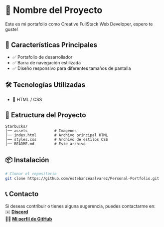 # 🚀 Nombre del Proyecto

Este es mi portafolio como Creative FullStack Web Developer, espero te guste!


## 🎯 Características Principales
- ✅ Portafolio de desarrollador
- ✅ Barra de navegación estilizada 
- ✅ Diseño responsivo para diferentes tamaños de pantalla

## 🛠️ Tecnologías Utilizadas

- 🎨 HTML / CSS

## 📂 Estructura del Proyecto

```plaintext
Starbucks/
│── assets            # Imagenes 
│── index.html        # Archivo principal HTML
│── styles.css        # Archivo de estilos CSS
│── README.md         # Este archivo
```

## 📦 Instalación
```bash
# Clonar el repositorio
git clone https://github.com/estebanzeaalvarez/Personal-Portfolio.git
```

## 📞 Contacto

Si deseas contribuir o tienes alguna sugerencia, puedes contactarme en:  
✉️ **[Discord](https://discord.com/users/estebanzea777)**  
👨‍💻 **[Mi perfil de GitHub](https://github.com/estebanzeaalvarez)**  
